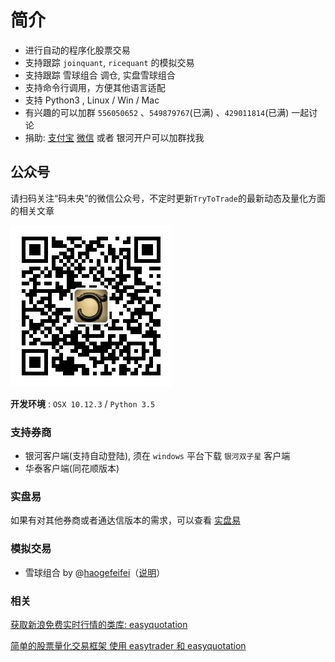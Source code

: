 # 简介

* 进行自动的程序化股票交易
* 支持跟踪 `joinquant`, `ricequant` 的模拟交易
* 支持跟踪 雪球组合 调仓, 实盘雪球组合
* 支持命令行调用，方便其他语言适配
* 支持 Python3 , Linux / Win / Mac
* 有兴趣的可以加群 `556050652` 、`549879767`(已满) 、`429011814`(已满) 一起讨论
* 捐助: [支付宝](http://7xqo8v.com1.z0.glb.clouddn.com/zhifubao2.png)  [微信](http://7xqo8v.com1.z0.glb.clouddn.com/wx.png) 或者 银河开户可以加群找我

## 公众号

请扫码关注“码未央”的微信公众号，不定时更新`TryToTrade`的最新动态及量化方面的相关文章

![](qrcode.jpg)

**开发环境** : `OSX 10.12.3` / `Python 3.5`

### 支持券商

* 银河客户端(支持自动登陆), 须在 `windows` 平台下载 `银河双子星` 客户端
* 华泰客户端(同花顺版本)


### 实盘易

如果有对其他券商或者通达信版本的需求，可以查看 [实盘易](http://6du.in/0s15Iru)

### 模拟交易

* 雪球组合 by @[haogefeifei](https://github.com/haogefeifei)（[说明](other/xueqiu.md)）



### 相关

[获取新浪免费实时行情的类库: easyquotation](https://github.com/shidenggui/easyquotation)

[简单的股票量化交易框架 使用 easytrader 和 easyquotation](https://github.com/shidenggui/easyquant)

